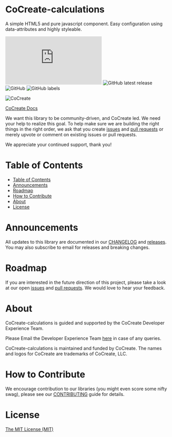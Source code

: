 # CoCreate-calculations
A simple HTML5 and pure javascript component. Easy configuration using data-attributes and highly styleable.

![GitHub file size in bytes](https://img.shields.io/github/size/CoCreate-app/CoCreate-calculations/dist/CoCreate-calculations.min.js?label=minified%20size&style=for-the-badge) 
![GitHub latest release](https://img.shields.io/github/v/release/CoCreate-app/CoCreate-calculations?style=for-the-badge)
![GitHub](https://img.shields.io/github/license/CoCreate-app/CoCreate-calculations?style=for-the-badge) 
![GitHub labels](https://img.shields.io/github/labels/CoCreate-app/CoCreate-calculations/help%20wanted?style=for-the-badge)

![CoCreate](https://cdn.cocreate.app/logo.png)

[CoCreate Docs](https://cocreate.app/docs/calculations)


We want this library to be community-driven, and CoCreate led. We need your help to realize this goal. To help make sure we are building the right things in the right order, we ask that you create [issues](https://github.com/CoCreate-app/Realtime_Admin_CRM_and_CMS/issues) and [pull requests](https://github.com/CoCreate-app/Realtime_Admin_CRM_and_CMS/pulls) or merely upvote or comment on existing issues or pull requests.

We appreciate your continued support, thank you!

# Table of Contents

- [Table of Contents](#table-of-contents)
- [Announcements](#announcements)
- [Roadmap](#roadmap)
- [How to Contribute](#how-to-contribute)
- [About](#about)
- [License](#license)

<a name="announcements"></a>
# Announcements

All updates to this library are documented in our [CHANGELOG](https://github.com/CoCreate-app/CoCreate-calculations/blob/master/CHANGELOG.md) and [releases](https://github.com/CoCreate-app/CoCreate-calculations/releases). You may also subscribe to email for releases and breaking changes. 

<a name="roadmap"></a>
# Roadmap

If you are interested in the future direction of this project, please take a look at our open [issues](https://github.com/CoCreate-app/CoCreate-calculations/issues) and [pull requests](https://github.com/CoCreate-app/CoCreate-calculations/pulls). We would love to hear your feedback.


<a name="about"></a>
# About

CoCreate-calculations is guided and supported by the CoCreate Developer Experience Team.

Please Email the Developer Experience Team [here](mailto:develop@cocreate.app) in case of any queries.

CoCreate-calculations is maintained and funded by CoCreate. The names and logos for CoCreate are trademarks of CoCreate, LLC.

<a name="contribute"></a>
# How to Contribute

We encourage contribution to our libraries (you might even score some nifty swag), please see our [CONTRIBUTING](https://github.com/CoCreate-app/CoCreate-calculations/blob/master/CONTRIBUTING.md) guide for details.

# License
[The MIT License (MIT)](https://github.com/CoCreate-app/CoCreate-calculations/blob/master/LICENSE)

